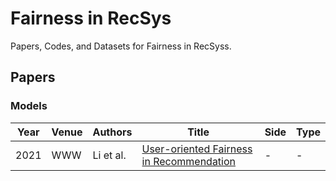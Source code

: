 # Fairness in RecSys
Papers, Codes, and Datasets for Fairness in RecSyss.

## Papers
### Models
| Year | Venue | Authors | Title | Side | Type | 
|------|-------|---------|-------|------|------|
| 2021 | WWW   |Li et al.|[User-oriented Fairness in Recommendation](https://arxiv.org/pdf/2104.10671.pdf)| - | - |
<!--
|2021<sup>*</sup>|Chen et al.|[AutoDebias: Learning to Debias for Recommendation](https://arxiv.org/pdf/2105.04170.pdf)| SIGIR | - | - | - | -
| 2021<sup>*</sup> | Boratto et al. | [Interplay between Upsampling and Regularization for Provider Fair- ness in Recommender Systems](https://arxiv.org/pdf/2006.04279.pdf) | UMUAI | - | - | - | -
| 2019<sup>*</sup> | Abdollahpouri et al. | [The Unfairness of Popularity Bias in Recommendation](https://arxiv.org/pdf/1907.13286.pdf)| RMSE@RecSys | - | - | - | -
| 2020<sup>*</sup> | Mansoury et al.| [Feedback Loop and Bias Amplification in Recommender Systems](https://arxiv.org/pdf/2007.13019.pdf) | CIKM | - | - | -  | -
| 2021<sup>*</sup>| Neophytou et al. | [Revisiting Popularity and Demographic Biases in Recommender Evaluation and Effectiveness](https://arxiv.org/pdf/2110.08353.pdf)| ECIR | - | - | - | -
| 2021<sup>*</sup>| Gharahighehi et al. | [Fair Multi-Stakeholder News Recommender System with Hypergraph ranking](https://arxiv.org/pdf/2012.00387.pdf) | IPM | - | - | - | - 
| 2021<sup>*</sup>| Li et al.| [Personalized Counterfactual Fairness in Recommendation](https://arxiv.org/pdf/2105.09829.pdf) | SIGIR | - | - | - | -
| 2021<sup>*</sup>| DONG et al.| [User-Item Matching for Recommendation Fairness](https://ieeexplore.ieee.org/stamp/stamp.jsp?tp=&arnumber=9541152) | IEEE Access | - | - | - | - 
| 2020<sup>*</sup>| Patro et al. | [FairRec: Two-Sided Fairness for Personalized Recommendations in Two-Sided Platforms](https://arxiv.org/pdf/2002.10764.pdf) | WWW | - | - | - | -
| 2021<sup>*</sup>| Mansoury et al. | [A Graph-based Approach for Mitigating Multi-sided Exposure Bias in Recommender Systems](https://arxiv.org/pdf/2107.03415.pdf) | TOIS | - | - | - | -
| 2020<sup>*</sup>| Abdollahpouri et al. | [The Connection Between Popularity Bias, Calibration, and Fairness in Recommendation](https://arxiv.org/pdf/2008.09273.pdf) | LBR@RecSys | - | - | - 
| 2017<sup>*</sup>| Abdollahpouri et al. |[Controlling Popularity Bias in Learning-to-Rank Recommendation](https://dl.acm.org/doi/pdf/10.1145/3109859.3109912)| LBR@RecSys | - | - | - | -
| 2021<sup>*</sup>| Hao et al.| [Pareto Optimality for Fairness-constrained Collaborative Filtering](https://dl.acm.org/doi/abs/10.1145/3474085.3475706)| MM | - | - | - | -
| 2021<sup>*</sup>| Abdollahpouri et al.|[User-centered Evaluation of Popularity Bias in Recommender Systems](https://arxiv.org/pdf/2103.06364.pdf)| UMAP | - | - | - | -
| 2021<sup>*</sup>|- et al.|[Mitigating Sentiment Bias for Recommender Systems](https://lihui.info/doc/SIGIR21.pdf)| SIGIR | - | - | - | -
| 2019<sup>*</sup>| Weydemann et al.|[Defining and Measuring Fairness in Location Recommendations](http://www.ec.tuwien.ac.at/~dimitris/publications/LocalRec19.pdf)| LocalRec@RecSys | - | - | -  | -
| 2019<sup>*</sup>| Migliorini et al.|[What is the role of Context in Fair Group Recommendations?](http://ceur-ws.org/Vol-2417/paper6.pdf)| PIE | - | - | - | -
| 2020<sup>*</sup>| Cao et al.|[Debiasing Few-Shot Recommendation in Mobile Games](http://ceur-ws.org/Vol-2715/paper4.pdf)| ORSUM@RecSys | - | - | -  | -
| 2021<sup>*</sup>| Dash et al.|[When the Umpire is also a Player: Bias in Private Label Product Recommendations on E-commerce Marketplaces](https://dl.acm.org/doi/pdf/10.1145/3442188.3445944)| FAccT | - | - | - | -
| 2017<sup>*</sup>| Yao et al.|[Beyond Parity: Fairness Objectives for Collaborative Filtering](https://arxiv.org/pdf/1705.08804.pdf)| NIPS | - | - | - | Over-estimation and under-estimation for fairness
|-<sup>*</sup>|- et al.|[FARM: A Fairness-Aware Recommendation Method for High Visibility and Low Visibility Mobile APPs](https://ieeexplore.ieee.org/stamp/stamp.jsp?tp=&arnumber=9134908)| - | - | - | - | -
| 2022<sup>*</sup>|- et al.|[Revisiting Popularity and Demographic Biases in Recommender Evaluation and Effectiveness](https://arxiv.org/pdf/2110.08353.pdf)| ECIR | - | - | - | -
| 2020<sup>*</sup>| Abdollahpouri et al.|[Multistakeholder recommendation: Survey and research directions](https://link.springer.com/content/pdf/10.1007/s11257-019-09256-1.pdf)| UMUAI | - | - | - | -
| 2017<sup>*</sup>| Burke et al.|[Multisided Fairness for Recommendation](https://arxiv.org/pdf/1707.00093.pdf)| - | - | - | - | -
|-<sup>*</sup>|- et al.|[Estimation of Fair Ranking Metrics with Incomplete Judgments](https://arxiv.org/pdf/2108.05152.pdf)| - | - | - | - | -
|-<sup>*</sup>|- et al.|[FaiRecSys: mitigating algorithmic bias in recommender systems](https://link.springer.com/content/pdf/10.1007/s41060-019-00181-5.pdf)| - | - | - | - | define e-fairness
|-<sup>*</sup>|- et al.|[Beyond Personalization: Research Directions in Multistakeholder Recommendation](https://arxiv.org/pdf/1905.01986.pdf)| - | - | - | - | -
| 2020<sup>*</sup>|- et al.|[FairMatch: A Graph-based Approach for Improving Aggregate Diversity in Recommender Systems](https://arxiv.org/pdf/2005.01148.pdf)| UMAP | - | - | - | Complexity analysis
-->
<!--|-<sup>*</sup>|- et al.|[-](-)| - | - | - | - | --->